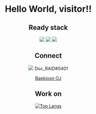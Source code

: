 <br>
<div align="middle">
<h1>Hello World, visitor!!</h1>

<h2>Ready stack</h2>
  <img src="https://img.shields.io/badge/-C++/C-black?style=flat&logo=cplusplus">
  <img src="https://img.shields.io/badge/-Rust-black?style=flat&logo=rust">
  <img src="https://img.shields.io/badge/-Oracle-black?style=flat&logo=oracle"> 

<h2>Connect</h2>
<p>
<img src="https://img.shields.io/badge/--black?style=flat&logo=discord">
Doc_RAID#0401
</p>

[Baekjoon OJ](https://www.acmicpc.net/user/ldj050101)

<h2>Work on</h2>

<!-- ![Anurag's GitHub stats](https://github-readme-stats.vercel.app/api?username=DocRAID&show_icons=true&theme=vue-dark) -->

[![Top Langs](https://github-readme-stats.vercel.app/api/top-langs/?username=DocRAID&layout=compact&theme=vue-dark&&hide=html)](https://github.com/anuraghazra/github-readme-stats)
  
</div>
